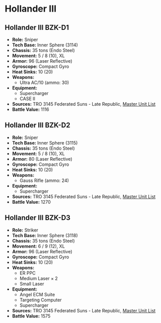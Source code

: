 # Hollander III
## Hollander III BZK-D1
- **Role:** Sniper
- **Tech Base:** Inner Sphere (3114)
- **Chassis:** 35 tons (Endo Steel)
- **Movement:** 5 / 8 (10), XL
- **Armor:** 96 (Laser Reflective)
- **Gyroscope:** Compact Gyro
- **Heat Sinks:** 10 (20)
- **Weapons:**
  - Ultra AC/10 (ammo: 30)
- **Equipment:**
  - Supercharger
  - CASE II
- **Sources:** TRO 3145 Federated Suns - Late Republic, [Master Unit List](http://masterunitlist.info/Unit/Details/6333/hollander-iii-bzk-d1)
- **Battle Value:** 1116

## Hollander III BZK-D2
- **Role:** Sniper
- **Tech Base:** Inner Sphere (3115)
- **Chassis:** 35 tons (Endo Steel)
- **Movement:** 5 / 8 (10), XL
- **Armor:** 80 (Laser Reflective)
- **Gyroscope:** Compact Gyro
- **Heat Sinks:** 10 (20)
- **Weapons:**
  - Gauss Rifle (ammo: 24)
- **Equipment:**
  - Supercharger
- **Sources:** TRO 3145 Federated Suns - Late Republic, [Master Unit List](http://masterunitlist.info/Unit/Details/6334/hollander-iii-bzk-d2)
- **Battle Value:** 1270

## Hollander III BZK-D3
- **Role:** Striker
- **Tech Base:** Inner Sphere (3118)
- **Chassis:** 35 tons (Endo Steel)
- **Movement:** 6 / 9 (12), XL
- **Armor:** 96 (Laser Reflective)
- **Gyroscope:** Compact Gyro
- **Heat Sinks:** 10 (20)
- **Weapons:**
  - ER PPC
  - Medium Laser × 2
  - Small Laser
- **Equipment:**
  - Angel ECM Suite
  - Targeting Computer
  - Supercharger
- **Sources:** TRO 3145 Federated Suns - Late Republic, [Master Unit List](http://masterunitlist.info/Unit/Details/6335/hollander-iii-bzk-d3)
- **Battle Value:** 1575

